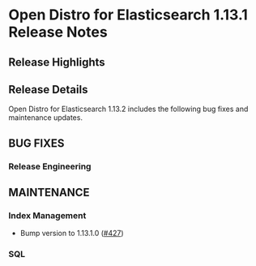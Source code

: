 # Open Distro for Elasticsearch 1.13.1 Release Notes

## Release Highlights

## Release Details
Open Distro for Elasticsearch 1.13.2 includes the following bug fixes and maintenance updates.

## BUG FIXES

### Release Engineering


## MAINTENANCE

### Index Management
* Bump version to 1.13.1.0 ([#427](https://github.com/opendistro-for-elasticsearch/index-management/pull/427))

### SQL

### 



